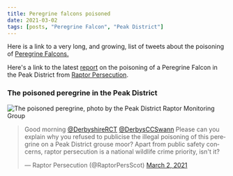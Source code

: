 ```yaml
---
title: Peregrine falcons poisoned
date: 2021-03-02
tags: [posts, "Peregrine Falcon", "Peak District"]
---
```

Here is a link to a very long, and growing, list of tweets about the poisoning of [Peregrine Falcons.](https://twitter.com/search?q=peregrine%20poisoned&src=typed_query)

Here's a link to the latest [report](https://raptorpersecutionscotland.wordpress.com/2021/03/02/peregrine-found-poisoned-on-grouse-moor-in-peak-district-national-park/amp/?__twitter_impression=true) on the poisoning of a Peregrine Falcon in the Peak District from [Raptor Persecution](https://twitter.com/RaptorPersScot).

### The poisoned peregrine in the Peak District

![The poisoned peregrine, photo by the Peak District Raptor Monitoring Group](https://raptorpersecutionscotland.files.wordpress.com/2021/03/pergpoisoneddp.jpg "Photo - Peak District Raptor Monitoring Group")

<blockquote class="twitter-tweet"><p lang="en" dir="ltr">Good morning <a href="https://twitter.com/DerbyshireRCT?ref_src=twsrc%5Etfw">@DerbyshireRCT</a> <a href="https://twitter.com/DerbysCCSwann?ref_src=twsrc%5Etfw">@DerbysCCSwann</a> Please can you explain why you refused to publicise the illegal poisoning of this peregrine on a Peak District grouse moor? Apart from public safety concerns, raptor persecution is a national wildlife crime priority, isn&#39;t it?</p>&mdash; Raptor Persecution (@RaptorPersScot) <a href="https://twitter.com/RaptorPersScot/status/1366716919928266754?ref_src=twsrc%5Etfw">March 2, 2021</a></blockquote> <script async src="https://platform.twitter.com/widgets.js" charset="utf-8"></script> 